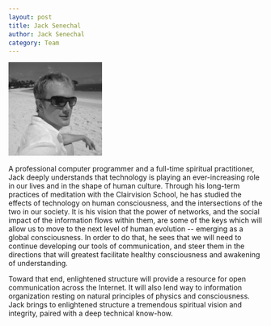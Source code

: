 ```yaml
--- 
layout: post
title: Jack Senechal
author: Jack Senechal
category: Team
---
```


<img width="185" height="185" src="/IMG/Jackprofile-185x185.jpg" class="thumbnail-post alignleft wp-post-image" alt="Jack Senechal" title="Jack Senechal">

A professional computer programmer and a full-time spiritual practitioner, Jack deeply understands that technology is playing an ever-increasing role in our lives and in the shape of human culture. Through his long-term practices of meditation with the Clairvision School, he has studied the effects of technology on human consciousness, and the intersections of the two in our society. It is his vision that the power of networks, and the social impact of the information flows within them, are some of the keys which will allow us to move to the next level of human evolution -- emerging as a global consciousness. In order to do that, he sees that we will need to continue developing our tools of communication, and steer them in the directions that will greatest facilitate healthy consciousness and awakening of understanding.

Toward that end, enlightened structure will provide a resource for open communication across the Internet. It will also lend way to information organization resting on natural principles of physics and consciousness. Jack brings to enlightened structure a tremendous spiritual vision and integrity, paired with a deep technical know-how.
